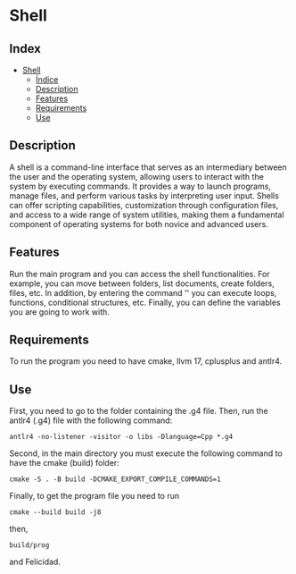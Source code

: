 # Shell
## Index
- [Shell](#Shell)
	- [Índice](#Index)
	- [Description](#Description)
 	- [Features](#Features) 
	- [Requirements](#Requirements)
 	- [Use](#Use)
## Description
A shell is a command-line interface that serves as an intermediary between the user and the operating system, allowing users to interact with the system by executing commands. It provides a way to launch programs, manage files, and perform various tasks by interpreting user input. Shells can offer scripting capabilities, customization through configuration files, and access to a wide range of system utilities, making them a fundamental component of operating systems for both novice and advanced users.
## Features
Run the main program and you can access the shell functionalities. For example, you can move between folders, list documents, create folders, files, etc. In addition, by entering the command '<block>' you can execute loops, functions, conditional structures, etc. Finally, you can define the variables you are going to work with.
## Requirements
To run the program you need to have cmake, llvm 17, cplusplus and antlr4.
## Use
First, you need to go to the folder containing the .g4 file. Then, run the antlr4 (.g4) file with the following command:

	antlr4 -no-listener -visitor -o libs -Dlanguage=Cpp *.g4

Second, in the main directory you must execute the following command to have the cmake (build) folder:

	cmake -S . -B build -DCMAKE_EXPORT_COMPILE_COMMANDS=1
 
Finally, to get the program file you need to run

	cmake --build build -j8
 then,
 
 	build/prog
  
  and Felicidad.

  
